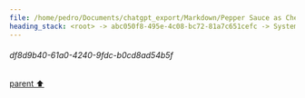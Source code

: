 ```yaml
---
file: /home/pedro/Documents/chatgpt_export/Markdown/Pepper Sauce as Chew Deterrent.md
heading_stack: <root> -> abc050f8-495e-4c08-bc72-81a7c651cefc -> System -> df8d9b40-61a0-4240-9fdc-b0cd8ad54b5f
---
```

###### df8d9b40-61a0-4240-9fdc-b0cd8ad54b5f
[parent ⬆️](#abc050f8-495e-4c08-bc72-81a7c651cefc)
